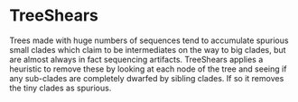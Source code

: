 # TreeShears

Trees made with huge numbers of sequences tend to accumulate spurious small clades which claim to be intermediates on the way to big clades, but are almost always in fact sequencing artifacts. TreeShears applies a heuristic to remove these by looking at each node of the tree and seeing if any sub-clades are completely dwarfed by sibling clades. If so it removes the tiny clades as spurious.
